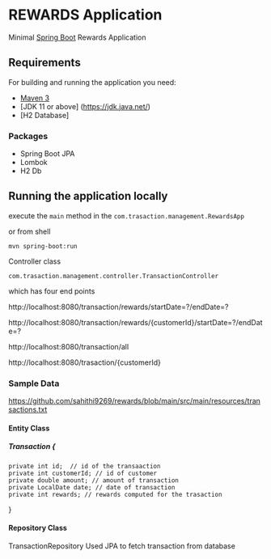 # REWARDS Application

Minimal [Spring Boot](http://projects.spring.io/spring-boot/) Rewards Application


## Requirements

For building and running the application you need:

- [Maven 3](https://maven.apache.org)
- [JDK 11 or above]  (https://jdk.java.net/)
- [H2 Database]

### Packages
- Spring Boot JPA
- Lombok
- H2 Db

## Running the application locally

execute the `main` method in the `com.trasaction.management.RewardsApp`

or from shell

```shell
mvn spring-boot:run
```

Controller class

`com.trasaction.management.controller.TransactionController`

which has four end points 

http://localhost:8080/transaction/rewards/startDate=?/endDate=?

http://localhost:8080/transaction/rewards/{customerId}/startDate=?/endDate=?

http://localhost:8080/transaction/all

http://localhost:8080/trasaction/{customerId}

### Sample Data

https://github.com/sahithi9269/rewards/blob/main/src/main/resources/transactions.txt

#### Entity Class
 
#####  Transaction  {
	private int id;  // id of the transaaction
	private int customerId; // id of customer
	private double amount; // amount of transaction
	private LocalDate date; // date of transaction
	private int rewards; // rewards computed for the trasaction
}

#### Repository Class
TransactionRepository 
Used JPA to fetch transaction from database


